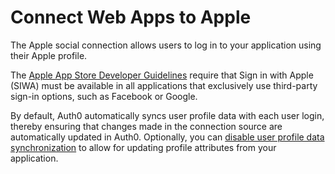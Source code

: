 # Connect Web Apps to Apple

The Apple social connection allows users to log in to your application using their Apple profile. 

The [Apple App Store Developer Guidelines](https://developer.apple.com/app-store/review/guidelines/#sign-in-with-apple) require that Sign in with Apple (SIWA) must be available in all applications that exclusively use third-party sign-in options, such as Facebook or Google.

By default, Auth0 automatically syncs user profile data with each user login, thereby ensuring that changes made in the connection source are automatically updated in Auth0. Optionally, you can [disable user profile data synchronization](https://auth0.com/docs/users/configure-connection-sync-with-auth0) to allow for updating profile attributes from your application.
